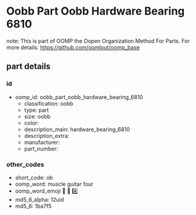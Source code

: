 # Oobb Part Oobb Hardware Bearing 6810  

note: This is part of OOMP the Oopen Organization Method For Parts. For more details: https://github.com/oomlout/oomp_base

##  part details





### id
* oomp_id: oobb_part_oobb_hardware_bearing_6810
  * classification: oobb
  * type: part
  * size: oobb
  * color: 
  * description_main: hardware_bearing_6810
  * description_extra: 
  * manufacturer: 
  * part_number: 

### other_codes
* short_code: ob
* oomp_word: muscle guitar four
* oomp_word_emoji :muscle: :guitar: :four:
* md5_6_alpha: 12uid
* md5_6: 1ba7f5